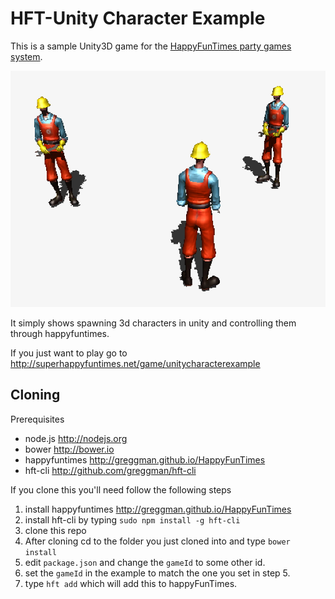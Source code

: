 HFT-Unity Character Example
===========================

This is a sample Unity3D game for the [HappyFunTimes party games system](http://greggman.github.io/HappyFunTimes).

<img src="screenshot.png" />

It simply shows spawning 3d characters in unity and controlling them through happyfuntimes.

If you just want to play go to http://superhappyfuntimes.net/game/unitycharacterexample

Cloning
-------

Prerequisites

*   node.js http://nodejs.org
*   bower http://bower.io
*   happyfuntimes http://greggman.github.io/HappyFunTimes
*   hft-cli http://github.com/greggman/hft-cli

If you clone this you'll need follow the following steps

1.  install happyfuntimes http://greggman.github.io/HappyFunTimes
2.  install hft-cli by typing `sudo npm install -g hft-cli`
3.  clone this repo
4.  After cloning cd to the folder you just cloned into and type `bower install`
5.  edit `package.json` and change the `gameId` to some other id.
6.  set the `gameId` in the example to match the one you set in step 5.
7.  type `hft add` which will add this to happyFunTimes.



